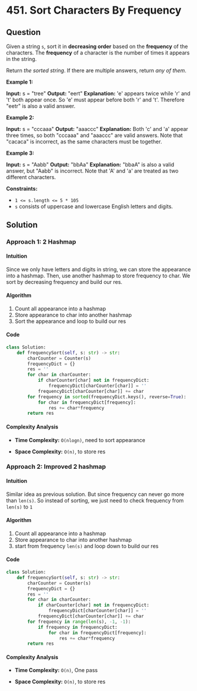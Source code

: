 
# 451. Sort Characters By Frequency

## Question

Given a string  `s`, sort it in  **decreasing order**  based on the  **frequency**  of the characters. The  **frequency**  of a character is the number of times it appears in the string.

Return  _the sorted string_. If there are multiple answers, return  _any of them_.

**Example 1:**

**Input:** s = "tree"
**Output:** "eert"
**Explanation:** 'e' appears twice while 'r' and 't' both appear once.
So 'e' must appear before both 'r' and 't'. Therefore "eetr" is also a valid answer.

**Example 2:**

**Input:** s = "cccaaa"
**Output:** "aaaccc"
**Explanation:** Both 'c' and 'a' appear three times, so both "cccaaa" and "aaaccc" are valid answers.
Note that "cacaca" is incorrect, as the same characters must be together.

**Example 3:**

**Input:** s = "Aabb"
**Output:** "bbAa"
**Explanation:** "bbaA" is also a valid answer, but "Aabb" is incorrect.
Note that 'A' and 'a' are treated as two different characters.

**Constraints:**

- `1 <= s.length <= 5 * 105`
- `s`  consists of uppercase and lowercase English letters and digits.

## Solution

### Approach 1: 2 Hashmap

#### Intuition

Since we only have letters and digits in string, we can store the appearance into a hashmap. Then, use another hashmap to store frequency to char. We sort by decreasing frequency and build our res.

#### Algorithm

1. Count all appearance into a hashmap
2. Store appearance to char into another hashmap
3. Sort the appearance and loop to build our res

#### Code

```python
class Solution:
    def frequencySort(self, s: str) -> str:
        charCounter = Counter(s)
        frequencyDict = {}
        res = ''
        for char in charCounter:
            if charCounter[char] not in frequencyDict:
                frequencyDict[charCounter[char]] = ''
            frequencyDict[charCounter[char]] += char
        for frequency in sorted(frequencyDict.keys(), reverse=True):
            for char in frequencyDict[frequency]:
                res += char*frequency
        return res
```

#### Complexity Analysis

- **Time Complexity:**  `O(nlogn)`,  need to sort appearance

- **Space Complexity:**  `O(n)`, to store res

### Approach 2: Improved 2 hashmap

#### Intuition

Similar idea as previous solution. But since frequency can never go more than `len(s)`. So instead of sorting, we just need to check frequency from `len(s)` to `1`

#### Algorithm

1. Count all appearance into a hashmap
2. Store appearance to char into another hashmap
3. start from frequency `len(s)` and loop down to build our res

#### Code

```python
class Solution:
    def frequencySort(self, s: str) -> str:
        charCounter = Counter(s)
        frequencyDict = {}
        res = ''
        for char in charCounter:
            if charCounter[char] not in frequencyDict:
                frequencyDict[charCounter[char]] = ''
            frequencyDict[charCounter[char]] += char
        for frequency in range(len(s), -1, -1):
            if frequency in frequencyDict:
                for char in frequencyDict[frequency]:
                    res += char*frequency
        return res
```

#### Complexity Analysis

- **Time Complexity:**  `O(n)`,  One pass

- **Space Complexity:**  `O(n)`, to store res
